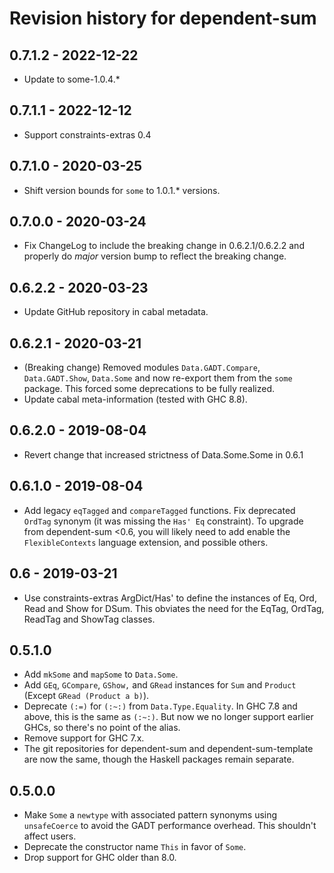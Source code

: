 # Revision history for dependent-sum

## 0.7.1.2 - 2022-12-22

* Update to some-1.0.4.*

## 0.7.1.1 - 2022-12-12

* Support constraints-extras 0.4

## 0.7.1.0 - 2020-03-25

* Shift version bounds for `some` to 1.0.1.* versions.

## 0.7.0.0 - 2020-03-24

* Fix ChangeLog to include the breaking change in 0.6.2.1/0.6.2.2 and properly do *major* version bump to reflect the breaking change.

## 0.6.2.2 - 2020-03-23

* Update GitHub repository in cabal metadata.

## 0.6.2.1 - 2020-03-21

* (Breaking change) Removed modules `Data.GADT.Compare`, `Data.GADT.Show`, `Data.Some` and now re-export them from the `some` package. This forced some deprecations to be fully realized.
* Update cabal meta-information (tested with GHC 8.8).

## 0.6.2.0 - 2019-08-04

* Revert change that increased strictness of Data.Some.Some in 0.6.1

## 0.6.1.0 - 2019-08-04

* Add legacy `eqTagged` and `compareTagged` functions. Fix deprecated `OrdTag` synonym (it was missing the `Has' Eq` constraint). To upgrade from dependent-sum <0.6, you will likely need to add enable the `FlexibleContexts` language extension, and possible others.

## 0.6 - 2019-03-21

* Use constraints-extras ArgDict/Has' to define the instances of Eq, Ord, Read and Show for DSum.
  This obviates the need for the EqTag, OrdTag, ReadTag and ShowTag classes.

## 0.5.1.0

* Add `mkSome` and `mapSome` to `Data.Some`.
* Add `GEq`, `GCompare`, `GShow,` and `GRead` instances for `Sum` and `Product` (Except `GRead (Product a b)`).
* Deprecate `(:=)` for `(:~:)` from `Data.Type.Equality`.
  In GHC 7.8 and above, this is the same as `(:~:)`.
  But now we no longer support earlier GHCs, so there's no point of the alias.
* Remove support for GHC 7.x.
* The git repositories for dependent-sum and dependent-sum-template are now the same, though the Haskell packages remain separate.

## 0.5.0.0

* Make `Some` a `newtype` with associated pattern synonyms using `unsafeCoerce`
  to avoid the GADT performance overhead. This shouldn't affect users.
* Deprecate the constructor name `This` in favor of `Some`.
* Drop support for GHC older than 8.0.
